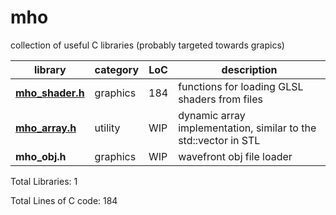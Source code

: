 # mho
collection of useful C libraries (probably targeted towards grapics)

<a name="mho_libs"></a>

library    | category | LoC | description
--------------------- | -------- | --- | --------------------------------
**[mho_shader.h](mho_shader.h)**| graphics | 184 | functions for loading GLSL shaders from files
**[mho_array.h](mho_array.h)**| utility | WIP | dynamic array implementation, similar to the std::vector in STL
**mho_obj.h**| graphics | WIP | wavefront obj file loader

Total Libraries: 1

Total Lines of C code: 184
